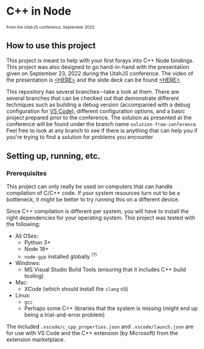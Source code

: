 # C++ in Node
<p style="font-size: .75em">From the UtahJS conference, September 2022</p>

## How to use this project

This project is meant to help with your first forays into C++ Node bindings.  This project was also designed to go hand-in-hand with the presentation given on September 23, 2022 during the UtahJS conference.  The video of the presentation is [\<HERE>]() and the slide deck can be found [\<HERE>]().

This repository has several branches--take a look at them.  There are several branches that can be checked out that demonstrate different techniques such as building a debug version (accompanied with a debug configuration for [VS Code](https://code.visualstudio.com)), different configuration options, and a basic project prepared prior to the conference.  The solution as presented at the conference will be found under the branch name `solution-from-conference`.  Feel free to look at any branch to see if there is anything that can help you if you're trying to find a solution for problems you encounter

## Setting up, running, etc.

### Prerequisites

This project can only really be used on computers that can handle compilation of C/C++ code.  If your system resources turn out to be a bottleneck, it might be better to try running this on a different device.

Since C++ compilation is different per system, you will have to install the right dependencies for your operating system.  This project was tested with the following:

- All OSes:
  - Python 3+
  - Node 18+
  - `node-gyp` installed globally <sup>(?)</sup>
- Windows:
  - MS Visual Studio Build Tools (ensuring that it includes C++ build tooling)
- Mac:
  - XCode (which should install the `clang` cli)
- Linux:
  - `gcc`
  - Perhaps some C++ libraries that the system is missing (might end up being a trial-and-error problem)

The included `.vscode/c_cpp_properties.json` and `.vscode/launch.json` are for use with VS Code and the C++ extension (by Microsoft) from the extension marketplace.
